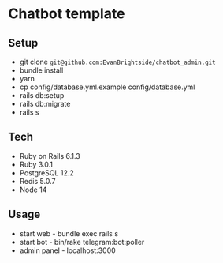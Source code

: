 # Chatbot template

## Setup

* git clone `git@github.com:EvanBrightside/chatbot_admin.git`
* bundle install
* yarn
* cp config/database.yml.example config/database.yml
* rails db:setup
* rails db:migrate
* rails s

## Tech

* Ruby on Rails 6.1.3
* Ruby 3.0.1
* PostgreSQL 12.2
* Redis 5.0.7
* Node 14

## Usage

* start web - bundle exec rails s
* start bot - bin/rake telegram:bot:poller
* admin panel - localhost:3000
